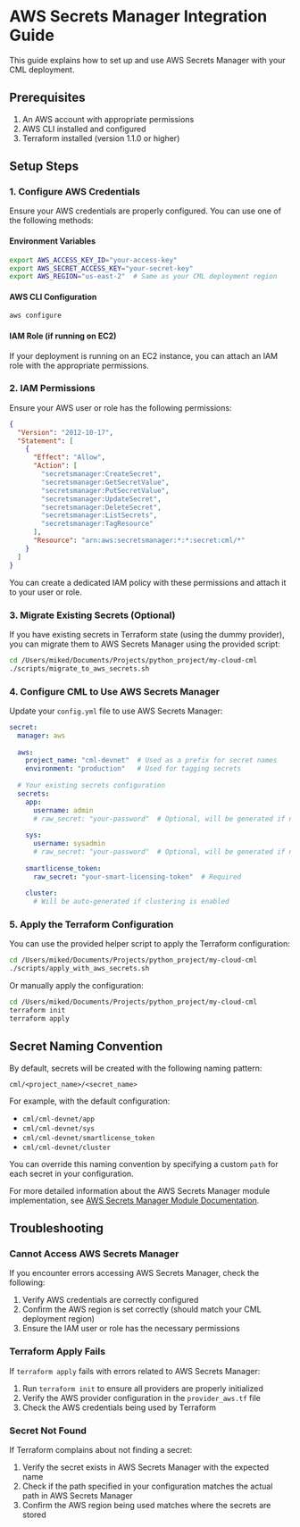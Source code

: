 # AWS Secrets Manager Integration Guide

This guide explains how to set up and use AWS Secrets Manager with your CML deployment.

## Prerequisites

1. An AWS account with appropriate permissions
2. AWS CLI installed and configured
3. Terraform installed (version 1.1.0 or higher)

## Setup Steps

### 1. Configure AWS Credentials

Ensure your AWS credentials are properly configured. You can use one of the following methods:

#### Environment Variables

```bash
export AWS_ACCESS_KEY_ID="your-access-key"
export AWS_SECRET_ACCESS_KEY="your-secret-key"
export AWS_REGION="us-east-2"  # Same as your CML deployment region
```

#### AWS CLI Configuration

```bash
aws configure
```

#### IAM Role (if running on EC2)

If your deployment is running on an EC2 instance, you can attach an IAM role with the appropriate permissions.

### 2. IAM Permissions

Ensure your AWS user or role has the following permissions:

```json
{
  "Version": "2012-10-17",
  "Statement": [
    {
      "Effect": "Allow",
      "Action": [
        "secretsmanager:CreateSecret",
        "secretsmanager:GetSecretValue",
        "secretsmanager:PutSecretValue",
        "secretsmanager:UpdateSecret",
        "secretsmanager:DeleteSecret",
        "secretsmanager:ListSecrets",
        "secretsmanager:TagResource"
      ],
      "Resource": "arn:aws:secretsmanager:*:*:secret:cml/*"
    }
  ]
}
```

You can create a dedicated IAM policy with these permissions and attach it to your user or role.

### 3. Migrate Existing Secrets (Optional)

If you have existing secrets in Terraform state (using the dummy provider), you can migrate them to AWS Secrets Manager using the provided script:

```bash
cd /Users/miked/Documents/Projects/python_project/my-cloud-cml
./scripts/migrate_to_aws_secrets.sh
```

### 4. Configure CML to Use AWS Secrets Manager

Update your `config.yml` file to use AWS Secrets Manager:

```yaml
secret:
  manager: aws
  
  aws:
    project_name: "cml-devnet"  # Used as a prefix for secret names
    environment: "production"   # Used for tagging secrets
    
  # Your existing secrets configuration
  secrets:
    app:
      username: admin
      # raw_secret: "your-password"  # Optional, will be generated if not specified
      
    sys:
      username: sysadmin
      # raw_secret: "your-password"  # Optional, will be generated if not specified
      
    smartlicense_token:
      raw_secret: "your-smart-licensing-token"  # Required
      
    cluster:
      # Will be auto-generated if clustering is enabled
```

### 5. Apply the Terraform Configuration

You can use the provided helper script to apply the Terraform configuration:

```bash
cd /Users/miked/Documents/Projects/python_project/my-cloud-cml
./scripts/apply_with_aws_secrets.sh
```

Or manually apply the configuration:

```bash
cd /Users/miked/Documents/Projects/python_project/my-cloud-cml
terraform init
terraform apply
```

## Secret Naming Convention

By default, secrets will be created with the following naming pattern:

```
cml/<project_name>/<secret_name>
```

For example, with the default configuration:
- `cml/cml-devnet/app`
- `cml/cml-devnet/sys`
- `cml/cml-devnet/smartlicense_token`
- `cml/cml-devnet/cluster`

You can override this naming convention by specifying a custom `path` for each secret in your configuration.

For more detailed information about the AWS Secrets Manager module implementation, see [AWS Secrets Manager Module Documentation](AWS_SECRETS_MODULE.md).

## Troubleshooting

### Cannot Access AWS Secrets Manager

If you encounter errors accessing AWS Secrets Manager, check the following:

1. Verify AWS credentials are correctly configured
2. Confirm the AWS region is set correctly (should match your CML deployment region)
3. Ensure the IAM user or role has the necessary permissions

### Terraform Apply Fails

If `terraform apply` fails with errors related to AWS Secrets Manager:

1. Run `terraform init` to ensure all providers are properly initialized
2. Verify the AWS provider configuration in the `provider_aws.tf` file
3. Check the AWS credentials being used by Terraform

### Secret Not Found

If Terraform complains about not finding a secret:

1. Verify the secret exists in AWS Secrets Manager with the expected name
2. Check if the path specified in your configuration matches the actual path in AWS Secrets Manager
3. Confirm the AWS region being used matches where the secrets are stored

